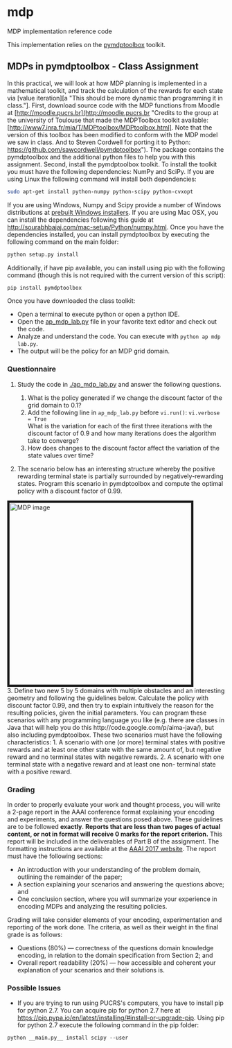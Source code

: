 # mdp
MDP implementation reference code

This implementation relies on the [pymdptoolbox](https://github.com/sawcordwell/pymdptoolbox) toolkit.


## MDPs in pymdptoolbox - Class Assignment

In this practical, we will look at how MDP planning is implemented in a mathematical toolkit, and track the calculation of the rewards for each state via [value iteration][a "This should be more dynamic than programming it in class."].
First, download source code with the MDP functions from Moodle at [http://moodle.pucrs.br](http://moodle.pucrs.br "Credits to the group at the university of Toulouse that made the MDPToolbox toolkit available: [http://www7.inra.fr/mia/T/MDPtoolbox/MDPtoolbox.html].   Note that the version of this toolbox has been modified to conform with the MDP model we saw in class. And to Steven Cordwell for porting it to Python: https://github.com/sawcordwell/pymdptoolbox"). The package contains the pymdptoolbox and the additional python files to help you with this assignment. Second, install the pymdptoolbox toolkit. To install the toolkit you must have the following dependencies: NumPy and SciPy. If you are using Linux the following command will install both dependencies:

```bash
sudo apt-get install python-numpy python-scipy python-cvxopt
```

If you are using Windows, Numpy and Scipy provide a number of Windows distributions at [prebuilt Windows installers](http://www.lfd.uci.edu/~gohlke/pythonlibs/). If you are using Mac OSX, you can install the dependencies following this guide at http://sourabhbajaj.com/mac-setup/Python/numpy.html. Once you have the dependencies installed, you can install pymdptoolbox by executing the following command on the main folder:

```bash
python setup.py install
```

Additionally, if have pip available, you can install using pip with the following command (though this is not required with the current version of this script):

```bash
pip install pymdptoolbox
```

Once you have downloaded the class toolkit:

- Open a terminal to execute python or open a python IDE.
- Open the [ap\_mdp\_lab.py](./ap_mdp_lab.py) file in your favorite text editor and check out the code.
- Analyze and understand the code. You can execute with ```python ap mdp lab.py```. 
- The output will be the policy for an MDP grid domain.

### Questionnaire
1. Study the code in [./ap_mdp_lab.py](./ap_mdp_lab.py) and answer the following questions.
	1. What is the policy generated if we change the discount factor of the grid domain to 0.1?
	2. Add the following line in ```ap_mdp_lab.py``` before ```vi.run()```: ```vi.verbose = True	```  
	What is the variation for each of the first three iterations with the discount factor of 0.9 and how many iterations does the algorithm take to converge?
	3. How does changes to the discount factor affect the variation of the state values over time?

2. The scenario below has an interesting structure whereby the positive rewarding terminal state is partially surrounded by negatively-rewarding states. Program this scenario in pymdptoolbox and compute the optimal policy with a discount factor of 0.99.
<div> </div>
<a href="https://github.com/pucrs-automated-planning/mdp/raw/master/mdp-odd.png" target="_blank">
<img src="https://github.com/pucrs-automated-planning/mdp/raw/master/mdp-odd.png" align="center" width="420px" title="MDP image" border="5px"/>
</a>
<div> </div>
3. Define two new 5 by 5 domains with multiple obstacles and an interesting geometry and following the guidelines below. Calculate the policy with discount factor 0.99, and then try to explain intuitively the reason for the resulting policies, given the initial parameters. You can program these scenarios with any programming language you like (e.g. there are classes in Java that will help you do this http://code.google.com/p/aima-java/), but also including pymdptoolbox. These two scenarios must have the following characteristics:
	1. A scenario with one (or more) terminal states with positive rewards and at least one other state with the same amount of, but negative reward and no terminal states with negative rewards.
	2. A scenario with one terminal state with a negative reward and at least one non- terminal state with a positive reward.


### Grading 

In order to properly evaluate your work and thought process, you will write a 2-page report in the AAAI conference format explaining your encoding and experiments, and answer the questions posed above. These guidelines are to be followed **exactly**. **Reports that are less than two pages of actual content, or not in format will receive 0 marks for the report criterion.** This report will be included in the deliverables of Part B of the assignment. The formatting instructions are available at the [AAAI 2017 website](http://www.aaai.org/Publications/Templates/AuthorKit17.zip). The report must have the following sections:
- An introduction with your understanding of the problem domain, outlining the remainder of the paper;
- A section explaining your scenarios and answering the questions above; and
- One conclusion section, where you will summarize your experience in encoding MDPs and analyzing the resulting policies.

Grading will take consider elements of your encoding, experimentation and reporting of the work done. The criteria, as well as their weight in the final grade is as follows:
- Questions (80%) — correctness of the questions domain knowledge encoding, in relation to the domain specification from Section 2; and
- Overall report readability (20%) — how accessible and coherent your explanation of your scenarios and their solutions is.

### Possible Issues
- If you are trying to run using PUCRS's computers, you have to install pip for python 2.7. You can acquire pip for python 2.7 here at https://pip.pypa.io/en/latest/installing/#install-or-upgrade-pip. Using pip for python 2.7 execute the following command in the pip folder:
```
python __main.py__ install scipy --user
